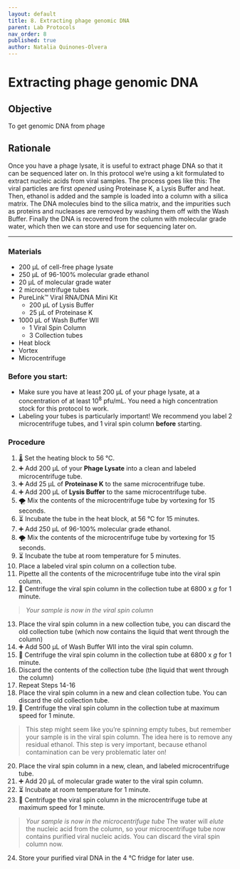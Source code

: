 ```yaml
---
layout: default
title: 8. Extracting phage genomic DNA
parent: Lab Protocols
nav_order: 8
published: true
author: Natalia Quinones-Olvera
---
```


# Extracting phage genomic DNA

## Objective
To get genomic DNA from phage

## Rationale
Once you have a phage lysate, it is useful to extract phage DNA so that it can be sequenced later on. In this protocol we’re using a kit formulated to extract nucleic acids from viral samples. The process goes like this: The viral particles are first _opened_ using Proteinase K, a Lysis Buffer and heat. Then, ethanol is added and the sample is loaded into a column with a silica matrix. The DNA molecules bind to the silica matrix, and the impurities such as proteins and nucleases are removed by washing them off with the Wash Buffer. Finally the DNA is recovered from the column with molecular grade water, which then we can store and use for sequencing later on.

---

### Materials
- 200 μL of cell-free phage lysate
- 250 μL of 96-100% molecular grade ethanol
- 20 μL of molecular grade water 
- 2 microcentrifuge tubes
- PureLink™ Viral RNA/DNA Mini Kit
    - 200 μL of Lysis Buffer
    - 25 μL of Proteinase K
- 1000 μL of Wash Buffer WII
    - 1 Viral Spin Column
    - 3 Collection tubes
- Heat block
- Vortex
- Microcentrifuge

### Before you start:
- Make sure you have at least 200 μL of your phage lysate, at a concentration of at least 10<sup>8</sup> pfu/mL. You need a high concentration stock for this protocol to work.
- Labeling your tubes is particularly important! We recommend you label 2 microcentrifuge tubes, and 1 viral spin column **before** starting.

### Procedure
1. 🌡️ Set the heating block to 56 ℃.
2. ➕ Add 200 μL of your **Phage Lysate** into a clean and labeled microcentrifuge tube.
3. ➕ Add 25 μL of **Proteinase K** to the same microcentrifuge tube.
4. ➕ Add 200 μL of **Lysis Buffer** to the same microcentrifuge tube.
5. 🌪 Mix the contents of the microcentrifuge tube by vortexing for 15 seconds.
6. ⏳ Incubate the tube in the heat block, at 56 ℃ for 15 minutes.
7. ➕ Add 250 μL of  96-100% molecular grade ethanol.
8. 🌪️ Mix the contents of the microcentrifuge tube by vortexing for 15 seconds.
9. ⏳ Incubate the tube at room temperature for 5 minutes.
10.    Place a labeled viral spin column on a collection tube.
11. Pipette all the contents of the microcentrifuge tube into the viral spin column.
12. 💫 Centrifuge the viral spin column in the collection tube at 6800 x _g_ for 1 minute.
> *Your sample is now in the viral spin column*
13. Place the viral spin column in a new collection tube, you can discard the old collection tube (which now contains the liquid that went through the column)
14. ➕ Add 500 μL of Wash Buffer WII into the viral spin column.
15. 💫 Centrifuge the viral spin column in the collection tube at 6800 x _g_ for 1 minute.
16. Discard the contents of the collection tube (the liquid that went through the column)
17. Repeat Steps 14-16
18. Place the viral spin column in a new and clean collection tube. You can discard the old collection tube.
19. 💫 Centrifuge the viral spin column in the collection tube at maximum speed for 1 minute.
> This step might seem like you’re spinning empty tubes, but remember your sample is in the viral spin column. The idea here is to remove any residual ethanol. This step is very important, because ethanol contamination can be very problematic later on!
20. Place the viral spin column in a new, clean, and labeled microcentrifuge tube.
21. ➕ Add 20 μL of molecular grade water to the viral spin column.
22. ⏳ Incubate at room temperature for 1 minute.
23. 💫 Centrifuge the viral spin column in the microcentrifuge tube at maximum speed for 1 minute. 
> *Your sample is now in the microcentrifuge tube* The water will _elute_ the nucleic acid from the column, so your microcentrifuge tube now contains purified viral nucleic acids. You can discard the viral spin column now.
24. Store your purified viral DNA in the 4 ℃ fridge for later use.
